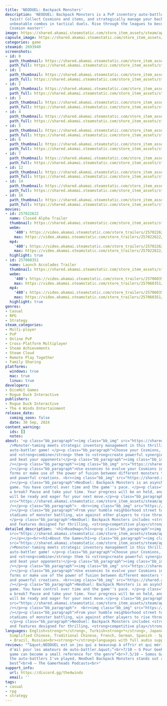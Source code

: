 ```yaml
---
title: 'NEODUEL: Backpack Monsters'
description: 'NEODUEL: Backpack Monsters is a PvP inventory auto-battler with a monster-trainer
  twist! Collect Cosmions and items, and strategically manage your backpack to create
  unbeatable combos in tactical duels. Rise through the leagues to become the ultimate
  Cosmion master!'
image: https://shared.akamai.steamstatic.com/store_item_assets/steam/apps/2693940/header_alt_assets_0.jpg?t=1732789978
capsule_image: https://shared.akamai.steamstatic.com/store_item_assets/steam/apps/2693940/8e5b1e10fbe99dd7d83b4ef43c4f071fcc949302/capsule_231x87_alt_assets_0.jpg?t=1732789978
categories: game
steamid: 2693940
screenshots:
- id: 0
  path_thumbnail: https://shared.akamai.steamstatic.com/store_item_assets/steam/apps/2693940/ss_b277dc60785b50bac9ded5f2370251baf4a2f036.600x338.jpg?t=1732789978
  path_full: https://shared.akamai.steamstatic.com/store_item_assets/steam/apps/2693940/ss_b277dc60785b50bac9ded5f2370251baf4a2f036.1920x1080.jpg?t=1732789978
- id: 1
  path_thumbnail: https://shared.akamai.steamstatic.com/store_item_assets/steam/apps/2693940/ss_97ac0b1fa4c18e760681bcc1887125b8d0024245.600x338.jpg?t=1732789978
  path_full: https://shared.akamai.steamstatic.com/store_item_assets/steam/apps/2693940/ss_97ac0b1fa4c18e760681bcc1887125b8d0024245.1920x1080.jpg?t=1732789978
- id: 2
  path_thumbnail: https://shared.akamai.steamstatic.com/store_item_assets/steam/apps/2693940/ss_1aef1892f450842c183edc4430f7f305e1ef009d.600x338.jpg?t=1732789978
  path_full: https://shared.akamai.steamstatic.com/store_item_assets/steam/apps/2693940/ss_1aef1892f450842c183edc4430f7f305e1ef009d.1920x1080.jpg?t=1732789978
- id: 3
  path_thumbnail: https://shared.akamai.steamstatic.com/store_item_assets/steam/apps/2693940/ss_aacfcca7d6c5df68ad855b1e37226038e56315a2.600x338.jpg?t=1732789978
  path_full: https://shared.akamai.steamstatic.com/store_item_assets/steam/apps/2693940/ss_aacfcca7d6c5df68ad855b1e37226038e56315a2.1920x1080.jpg?t=1732789978
- id: 4
  path_thumbnail: https://shared.akamai.steamstatic.com/store_item_assets/steam/apps/2693940/ss_949e70841b7a70ac8ac3a9d4ed1f359155ecd762.600x338.jpg?t=1732789978
  path_full: https://shared.akamai.steamstatic.com/store_item_assets/steam/apps/2693940/ss_949e70841b7a70ac8ac3a9d4ed1f359155ecd762.1920x1080.jpg?t=1732789978
- id: 5
  path_thumbnail: https://shared.akamai.steamstatic.com/store_item_assets/steam/apps/2693940/ss_a473336451c5016e4291dea19719ac959f7714a2.600x338.jpg?t=1732789978
  path_full: https://shared.akamai.steamstatic.com/store_item_assets/steam/apps/2693940/ss_a473336451c5016e4291dea19719ac959f7714a2.1920x1080.jpg?t=1732789978
- id: 6
  path_thumbnail: https://shared.akamai.steamstatic.com/store_item_assets/steam/apps/2693940/ss_999d9986f17c85526c1d0d5aaee63ef59ea98871.600x338.jpg?t=1732789978
  path_full: https://shared.akamai.steamstatic.com/store_item_assets/steam/apps/2693940/ss_999d9986f17c85526c1d0d5aaee63ef59ea98871.1920x1080.jpg?t=1732789978
- id: 7
  path_thumbnail: https://shared.akamai.steamstatic.com/store_item_assets/steam/apps/2693940/ss_989e11b2415a037605285e496597cf7b3972e5f5.600x338.jpg?t=1732789978
  path_full: https://shared.akamai.steamstatic.com/store_item_assets/steam/apps/2693940/ss_989e11b2415a037605285e496597cf7b3972e5f5.1920x1080.jpg?t=1732789978
- id: 12
  path_thumbnail: https://shared.akamai.steamstatic.com/store_item_assets/steam/apps/2693940/ss_58882e2cd0d42e8143e95affd39affd25db8ae73.600x338.jpg?t=1732789978
  path_full: https://shared.akamai.steamstatic.com/store_item_assets/steam/apps/2693940/ss_58882e2cd0d42e8143e95affd39affd25db8ae73.1920x1080.jpg?t=1732789978
- id: 14
  path_thumbnail: https://shared.akamai.steamstatic.com/store_item_assets/steam/apps/2693940/ss_1fb7f9c65b6e5615494f572e225b1d0d2b30ffbd.600x338.jpg?t=1732789978
  path_full: https://shared.akamai.steamstatic.com/store_item_assets/steam/apps/2693940/ss_1fb7f9c65b6e5615494f572e225b1d0d2b30ffbd.1920x1080.jpg?t=1732789978
- id: 16
  path_thumbnail: https://shared.akamai.steamstatic.com/store_item_assets/steam/apps/2693940/ss_6ea4ec3880a991f38c0a4abe005a6486e0b0c301.600x338.jpg?t=1732789978
  path_full: https://shared.akamai.steamstatic.com/store_item_assets/steam/apps/2693940/ss_6ea4ec3880a991f38c0a4abe005a6486e0b0c301.1920x1080.jpg?t=1732789978
movies:
- id: 257022622
  name: Closed Alpha Trailer
  thumbnail: https://shared.akamai.steamstatic.com/store_item_assets/steam/apps/257022622/movie.293x165.jpg?t=1726482943
  webm:
    '480': https://video.akamai.steamstatic.com/store_trailers/257022622/movie480_vp9.webm?t=1726482943
    max: https://video.akamai.steamstatic.com/store_trailers/257022622/movie_max_vp9.webm?t=1726482943
  mp4:
    '480': https://video.akamai.steamstatic.com/store_trailers/257022622/movie480.mp4?t=1726482943
    max: https://video.akamai.steamstatic.com/store_trailers/257022622/movie_max.mp4?t=1726482943
  highlight: true
- id: 257060351
  name: Launch Accolades Trailer
  thumbnail: https://shared.akamai.steamstatic.com/store_item_assets/steam/apps/257060351/8888ee2adb957313cb7b2e05c1537f62df561fb6/movie_600x337.jpg?t=1727703718
  webm:
    '480': https://video.akamai.steamstatic.com/store_trailers/257060351/movie480_vp9.webm?t=1727703718
    max: https://video.akamai.steamstatic.com/store_trailers/257060351/movie_max_vp9.webm?t=1727703718
  mp4:
    '480': https://video.akamai.steamstatic.com/store_trailers/257060351/movie480.mp4?t=1727703718
    max: https://video.akamai.steamstatic.com/store_trailers/257060351/movie_max.mp4?t=1727703718
  highlight: true
genres:
- Casual
- RPG
- Strategy
steam_categories:
- Multi-player
- PvP
- Online PvP
- Cross-Platform Multiplayer
- Steam Achievements
- Steam Cloud
- Remote Play Together
- Family Sharing
platforms:
  windows: true
  mac: true
  linux: true
developers:
- DiceHit Games
- Rogue Duck Interactive
publishers:
- Rogue Duck Interactive
- The 4 Winds Entertainment
release_date:
  coming_soon: false
  date: 30 Sep, 2024
content_warning:
  ids: []
  notes:
about: '<p class="bb_paragraph"><img class="bb_img" src="https://shared.akamai.steamstatic.com/store_item_assets/steam/apps/2693940/extras/Build-Team.png?t=1732789978"
  />Monster-taming meets strategic inventory management in this thrilling multiplayer,
  auto-battler game! </p><p class="bb_paragraph">Choose your Cosmions, <strong>place</strong>
  and <strong>combine</strong> them to <strong>create powerful synergies</strong>
  and beat your opponents!</p><p class="bb_paragraph"><img class="bb_img" src="https://shared.akamai.steamstatic.com/store_item_assets/steam/apps/2693940/extras/Air-Evolutions-Inventory-NeoDuel-small.gif?t=1732789978"
  /></p><p class="bb_paragraph"><img class="bb_img" src="https://shared.akamai.steamstatic.com/store_item_assets/steam/apps/2693940/extras/FuseCosmions.png?t=1732789978"
  /></p><p class="bb_paragraph">Use essences to evolve your Cosmions into their advanced
  forms or make use of the power of fusion between different monsters to unlock unique
  and powerful creations. <br><img class="bb_img" src="https://shared.akamai.steamstatic.com/store_item_assets/steam/apps/2693940/extras/ChallengeDuelists.png?t=1732789978"
  /></p><p class="bb_paragraph">NeoDuel: Backpack Monsters is an asynchronous multiplayer
  game. You have control over time and the game''s pace. </p><p class="bb_paragraph">Need
  a break? Pause and take your time. Your progress will be on hold, and your opponents
  will be ready and eager for your next move.</p><p class="bb_paragraph"><img class="bb_img"
  src="https://shared.akamai.steamstatic.com/store_item_assets/steam/apps/2693940/extras/DuelWon-NeoDuel.gif?t=1732789978"
  /></p><p class="bb_paragraph">  <br><img class="bb_img" src="https://shared.akamai.steamstatic.com/store_item_assets/steam/apps/2693940/extras/ClimbRanks.png?t=1732789978"
  /></p><p class="bb_paragraph">From your humble neighborhood street to the shiny
  stadiums of monster battling, win against other players to rise through the leagues!
  </p><p class="bb_paragraph">NeoDuel: Backpack Monsters includes <strong>ranks</strong>
  and features designed for thrilling, <strong>competitive play</strong>.</p>'
detailed_description: '<h1>Roadmap</h1><p><p class="bb_paragraph"><img class="bb_img"
  src="https://shared.akamai.steamstatic.com/store_item_assets/steam/apps/2693940/extras/novo_en.png?t=1732789978"
  /></p></p><br><h1>About the Game</h1><p class="bb_paragraph"><img class="bb_img"
  src="https://shared.akamai.steamstatic.com/store_item_assets/steam/apps/2693940/extras/Build-Team.png?t=1732789978"
  />Monster-taming meets strategic inventory management in this thrilling multiplayer,
  auto-battler game! </p><p class="bb_paragraph">Choose your Cosmions, <strong>place</strong>
  and <strong>combine</strong> them to <strong>create powerful synergies</strong>
  and beat your opponents!</p><p class="bb_paragraph"><img class="bb_img" src="https://shared.akamai.steamstatic.com/store_item_assets/steam/apps/2693940/extras/Air-Evolutions-Inventory-NeoDuel-small.gif?t=1732789978"
  /></p><p class="bb_paragraph"><img class="bb_img" src="https://shared.akamai.steamstatic.com/store_item_assets/steam/apps/2693940/extras/FuseCosmions.png?t=1732789978"
  /></p><p class="bb_paragraph">Use essences to evolve your Cosmions into their advanced
  forms or make use of the power of fusion between different monsters to unlock unique
  and powerful creations. <br><img class="bb_img" src="https://shared.akamai.steamstatic.com/store_item_assets/steam/apps/2693940/extras/ChallengeDuelists.png?t=1732789978"
  /></p><p class="bb_paragraph">NeoDuel: Backpack Monsters is an asynchronous multiplayer
  game. You have control over time and the game''s pace. </p><p class="bb_paragraph">Need
  a break? Pause and take your time. Your progress will be on hold, and your opponents
  will be ready and eager for your next move.</p><p class="bb_paragraph"><img class="bb_img"
  src="https://shared.akamai.steamstatic.com/store_item_assets/steam/apps/2693940/extras/DuelWon-NeoDuel.gif?t=1732789978"
  /></p><p class="bb_paragraph">  <br><img class="bb_img" src="https://shared.akamai.steamstatic.com/store_item_assets/steam/apps/2693940/extras/ClimbRanks.png?t=1732789978"
  /></p><p class="bb_paragraph">From your humble neighborhood street to the shiny
  stadiums of monster battling, win against other players to rise through the leagues!
  </p><p class="bb_paragraph">NeoDuel: Backpack Monsters includes <strong>ranks</strong>
  and features designed for thrilling, <strong>competitive play</strong>.</p>'
languages: English<strong>*</strong>, Turkish<strong>*</strong>, Japanese, Korean,
  Simplified Chinese, Traditional Chinese, French, German, Spanish - Spain, Portuguese
  - Brazil, Russian<br><strong>*</strong>languages with full audio support
reviews: "“&quot;NEODUEL est un jeu qui a beaucoup à offrir et qui mérite le coup
  d’œil pour les amateurs de auto-battler.&quot;”<br>7/10 – G Pour Geek Podcast<br><br>“This
  game can become a small reference for the genre”<br>7.5/10 – Somos Gaming<br><br>“Among
  the auto-battlers I've played, NeoDuel Backpack Monsters stands out as one of the
  best”<br>B – The Gamerheads Podcasts<br>"
support_info:
  url: https://discord.gg/the4winds
  email: ''
tags:
- casual
- rpg
- strategy
---
```


